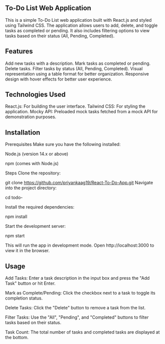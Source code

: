 ## To-Do List Web Application
This is a simple To-Do List web application built with React.js and styled using Tailwind CSS. The application allows users to add, delete, and toggle tasks as completed or pending. It also includes filtering options to view tasks based on their status (All, Pending, Completed).

## Features
Add new tasks with a description.
Mark tasks as completed or pending.
Delete tasks.
Filter tasks by status (All, Pending, Completed).
Visual representation using a table format for better organization.
Responsive design with hover effects for better user experience.

## Technologies Used
React.js: For building the user interface.
Tailwind CSS: For styling the application.
Mocky API: Preloaded mock tasks fetched from a mock API for demonstration purposes.

## Installation
Prerequisites
Make sure you have the following installed:

Node.js (version 14.x or above)

npm (comes with Node.js)

Steps
Clone the repository:

git clone https://github.com/priyankaag19/React-To-Do-App.git
Navigate into the project directory:

cd todo-

Install the required dependencies:

npm install

Start the development server:

npm start

This will run the app in development mode. Open http://localhost:3000 to view it in the browser.

## Usage
Add Tasks: Enter a task description in the input box and press the "Add Task" button or hit Enter.

Mark as Complete/Pending: Click the checkbox next to a task to toggle its completion status.

Delete Tasks: Click the "Delete" button to remove a task from the list.

Filter Tasks: Use the "All", "Pending", and "Completed" buttons to filter tasks based on their status.

Task Count: The total number of tasks and completed tasks are displayed at the bottom.

